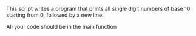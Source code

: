 This script writes a program that prints all single digit numbers of base 10 starting from 0, followed by a new line.

All your code should be in the main function
